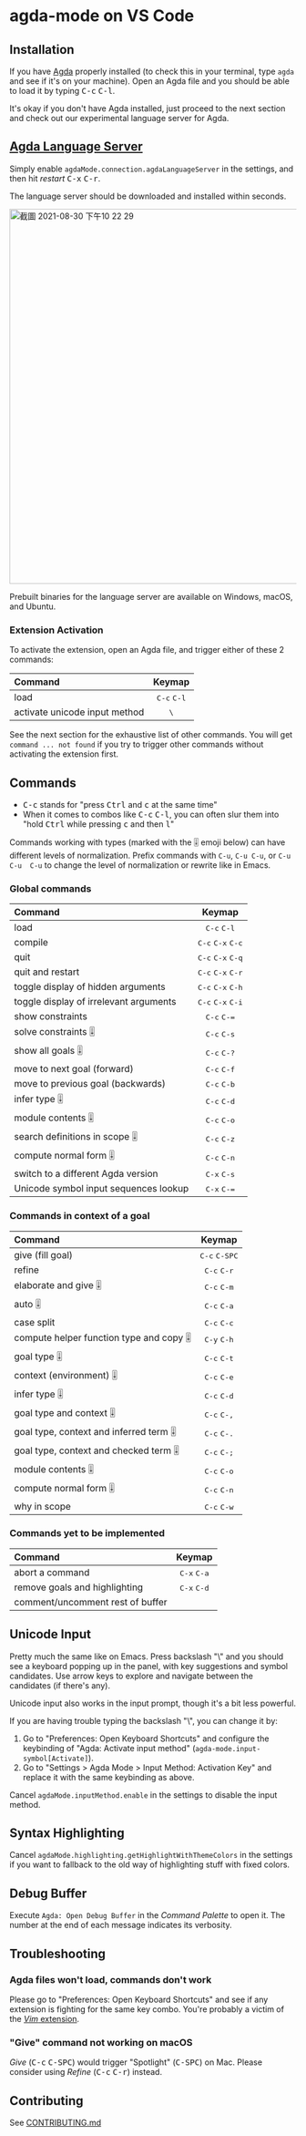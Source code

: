 # agda-mode on VS Code

## Installation

If you have [Agda](https://agda.readthedocs.io/en/latest/getting-started/installation.html) properly installed (to check this in your terminal, type `agda` and see if it's on your machine). Open an Agda file and you should be able to load it by typing <kbd>C-c</kbd> <kbd>C-l</kbd>.

It's okay if you don't have Agda installed, just proceed to the next section and check out our experimental language server for Agda.

## [Agda Language Server](https://github.com/banacorn/agda-language-server)

Simply enable `agdaMode.connection.agdaLanguageServer` in the settings, and then hit *restart* <kbd>C-x</kbd> <kbd>C-r</kbd>.

The language server should be downloaded and installed within seconds.

<img width="658" alt="截圖 2021-08-30 下午10 22 29" src="https://user-images.githubusercontent.com/797844/131354393-6a7e2a39-ae3a-4b1c-b7c9-9e89c283407e.png">

Prebuilt binaries for the language server are available on Windows, macOS, and Ubuntu.

### Extension Activation

To activate the extension, open an Agda file, and trigger either of these 2 commands:

| Command                       |            Keymap             |
| :---------------------------- | :---------------------------: |
| load                          | <kbd>C-c</kbd> <kbd>C-l</kbd> |
| activate unicode input method |         <kbd>\\</kbd>         |

See the next section for the exhaustive list of other commands.
You will get `command ... not found` if you try to trigger other commands without activating the extension first.

## Commands

* <kbd>C-c</kbd> stands for "press <kbd>Ctrl</kbd> and <kbd>c</kbd> at the same time"
* When it comes to combos like <kbd>C-c</kbd> <kbd>C-l</kbd>, you can often slur
them into "hold <kbd>Ctrl</kbd> while pressing <kbd>c</kbd> and then <kbd>l</kbd>"

Commands working with types (marked with the 🎚 emoji below) can have different levels of normalization. 
Prefix commands with `C-u`, `C-u C-u`, or `C-u C-u  C-u` to change the level of normalization or rewrite like in Emacs.

### Global commands

| Command                                 |            Keymap             |
| :-------------------------------------- | :---------------------------: |
| load                                    | <kbd>C-c</kbd> <kbd>C-l</kbd> |
| compile                                 | <kbd>C-c</kbd> <kbd>C-x</kbd> <kbd>C-c</kbd> |
| quit                                    | <kbd>C-c</kbd> <kbd>C-x</kbd> <kbd>C-q</kbd> |
| quit and restart                        | <kbd>C-c</kbd> <kbd>C-x</kbd> <kbd>C-r</kbd> |
| toggle display of hidden arguments      | <kbd>C-c</kbd> <kbd>C-x</kbd> <kbd>C-h</kbd> |
| toggle display of irrelevant arguments  | <kbd>C-c</kbd> <kbd>C-x</kbd> <kbd>C-i</kbd> |
| show constraints                        | <kbd>C-c</kbd> <kbd>C-=</kbd> |
| solve constraints 🎚                     | <kbd>C-c</kbd> <kbd>C-s</kbd> |
| show all goals 🎚                        | <kbd>C-c</kbd> <kbd>C-?</kbd> |
| move to next goal (forward)             | <kbd>C-c</kbd> <kbd>C-f</kbd> |
| move to previous goal (backwards)       | <kbd>C-c</kbd> <kbd>C-b</kbd> |
| infer type 🎚                            | <kbd>C-c</kbd> <kbd>C-d</kbd> |
| module contents 🎚                       | <kbd>C-c</kbd> <kbd>C-o</kbd> |
| search definitions in scope 🎚           | <kbd>C-c</kbd> <kbd>C-z</kbd> |
| compute normal form 🎚                  | <kbd>C-c</kbd> <kbd>C-n</kbd> |
| switch to a different Agda version      | <kbd>C-x</kbd> <kbd>C-s</kbd> |
| Unicode symbol input sequences lookup   | <kbd>C-x</kbd> <kbd>C-=</kbd> |

### Commands in context of a goal

| Command                                 |             Keymap              |
| :-------------------------------------- | :-----------------------------: |
| give (fill goal)                        | <kbd>C-c</kbd> <kbd>C-SPC</kbd> |
| refine                                  |  <kbd>C-c</kbd> <kbd>C-r</kbd>  |
| elaborate and give 🎚                    |  <kbd>C-c</kbd> <kbd>C-m</kbd>  |
| auto 🎚                                  |  <kbd>C-c</kbd> <kbd>C-a</kbd>  |
| case split                              |  <kbd>C-c</kbd> <kbd>C-c</kbd>  |
| compute helper function type and copy 🎚 |  <kbd>C-y</kbd> <kbd>C-h</kbd>  |
| goal type 🎚                             |  <kbd>C-c</kbd> <kbd>C-t</kbd>  |
| context (environment) 🎚                 |  <kbd>C-c</kbd> <kbd>C-e</kbd>  |
| infer type 🎚                            |  <kbd>C-c</kbd> <kbd>C-d</kbd>  |
| goal type and context 🎚                 |  <kbd>C-c</kbd> <kbd>C-,</kbd>  |
| goal type, context and inferred term 🎚  |  <kbd>C-c</kbd> <kbd>C-.</kbd>  |
| goal type, context and checked term  🎚  |  <kbd>C-c</kbd> <kbd>C-;</kbd>  |
| module contents 🎚                       |  <kbd>C-c</kbd> <kbd>C-o</kbd>  |
| compute normal form 🎚                   | <kbd>C-c</kbd> <kbd>C-n</kbd> |
| why in scope                            |  <kbd>C-c</kbd> <kbd>C-w</kbd>  |

### Commands yet to be implemented

| Command                          |            Keymap             |
| :------------------------------- | :---------------------------: |
| abort a command                  | <kbd>C-x</kbd> <kbd>C-a</kbd> |
| remove goals and highlighting    | <kbd>C-x</kbd> <kbd>C-d</kbd> |
| comment/uncomment rest of buffer |                               |

## Unicode Input

Pretty much the same like on Emacs.
Press backslash "\\" and you should see a keyboard popping up in the panel, with key suggestions and symbol candidates. Use arrow keys to explore and navigate between the candidates (if there's any).

Unicode input also works in the input prompt, though it's a bit less powerful.

If you are having trouble typing the backslash "\\", you can change it by:
1. Go to "Preferences: Open Keyboard Shortcuts" and configure the keybinding of "Agda: Activate input method" (`agda-mode.input-symbol[Activate]`).
2. Go to "Settings > Agda Mode > Input Method: Activation Key" and replace it with the same keybinding as above.

Cancel `agdaMode.inputMethod.enable` in the settings to disable the input method.

## Syntax Highlighting

Cancel `agdaMode.highlighting.getHighlightWithThemeColors` in the settings if you want to fallback to the old way of highlighting stuff with fixed colors.

## Debug Buffer

Execute `Agda: Open Debug Buffer` in the *Command Palette* to open it.
The number at the end of each message indicates its verbosity.

## Troubleshooting

### Agda files won't load, commands don't work

Please go to "Preferences: Open Keyboard Shortcuts" and see if any extension is fighting for the same key combo.
You're probably a victim of the [*Vim* extension](https://marketplace.visualstudio.com/items?itemName=vscodevim.vim).

### "Give" command not working on macOS

*Give* (<kbd>C-c</kbd> <kbd>C-SPC</kbd>) would trigger "Spotlight" (<kbd>C-SPC</kbd>) on Mac.
Please consider using *Refine* (<kbd>C-c</kbd> <kbd>C-r</kbd>) instead.

## Contributing

See [CONTRIBUTING.md](CONTRIBUTING.md)
